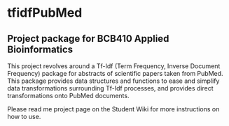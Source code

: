 # tfidfPubMed

## Project package for BCB410 Applied Bioinformatics

This project revolves around a Tf-Idf (Term Frequency, Inverse Document Frequency) package for abstracts of scientific papers taken from PubMed.  This package provides data structures and functions to ease and simplify data transformations surrounding Tf-Idf processes, and provides direct transformations onto PubMed documents.

Please read me project page on the Student Wiki for more instructions on how to use.  
